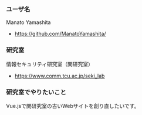 ### ユーザ名
Manato Yamashita
* https://github.com/ManatoYamashita/

### 研究室
情報セキュリティ研究室（関研究室）
* https://www.comm.tcu.ac.jp/seki_lab

### 研究室でやりたいこと
Vue.jsで関研究室の古いWebサイトを創り直したいです。

